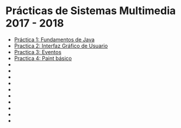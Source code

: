 # Prácticas de Sistemas Multimedia 2017 - 2018  

- [Práctica 1: Fundamentos de Java](https://github.com/AGCarlos/SMM_1718/tree/master/Pr%C3%A1cticas/Pr%C3%A1ctica%201)
- [Practica 2: Interfaz Gráfico de Usuario](http://loli.dance/)
- [Practica 3: Eventos](https://github.com/AGCarlos/SMM_1718/tree/master/Pr%C3%A1cticas/Pr%C3%A1ctica%203)
- [Practica 4: Paint básico](https://github.com/AGCarlos/SMM_1718/tree/master/Pr%C3%A1cticas/Pr%C3%A1ctica%204)
-
-
-
-
-
-
-
-
-
-
